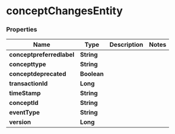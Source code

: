   # conceptChangesEntity
  
  ### Properties
 Name | Type | Description | Notes
 ------------ | ------------- | ------------- | -------------
**conceptpreferredlabel** | **String** | | 
**concepttype** | **String** |  | 
**conceptdeprecated** | **Boolean** |  | 
**transactionId** | **Long** |  | 
**timeStamp** | **String** |  | 
**conceptId** | **String** |  | 
**eventType** | **String** |  | 
**version** | **Long** |  | 
     
     
    

